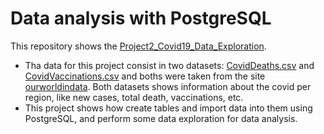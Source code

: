 # Data analysis with PostgreSQL
This repository shows the [Project2_Covid19_Data_Exploration](https://github.com/maryisabela15/SQL_Data_Analysis/blob/main/Project2_COVID19_Data_Exploration.sql).

* Tha data for this project consist in two datasets: [CovidDeaths.csv](https://github.com/maryisabela15/SQL_Data_Analysis/blob/main/CovidDeaths.csv) and [CovidVaccinations.csv](https://github.com/maryisabela15/SQL_Data_Analysis/blob/main/CovidVaccinations.csv) and boths were taken from the site [ourworldindata](https://ourworldindata.org/covid-deaths). Both datasets shows information about the covid per region, like new cases, total death, vaccinations, etc.
* This project shows how create tables and import data into them using PostgreSQL, and perform some data exploration for data analysis.


